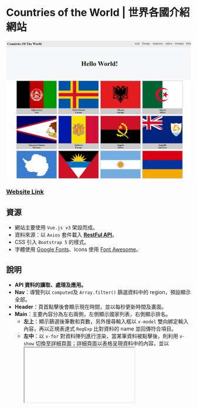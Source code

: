# Countries of the World | 世界各國介紹網站

![website screenshot](https://github.com/chengyuu/chengyuu.github.io/blob/master/img/countries%20website.png)

### **[Website Link](https://chengyuu.github.io/Countries-Of-The-World/)**

## 資源
* 網站主要使用 `Vue.js v3` 架設而成。
* 資料來源：以 `Axios` 套件載入 **[RestFul API](https://restcountries.eu/rest/v2/all)**。
* CSS 引入 `Bootstrap 5` 的樣式。
* 字體使用 [Google Fonts](https://fonts.google.com/)、Icons 使用 [Font Awesome](https://fontawesome.com/)。
## 說明
* **API 資料的讀取、處理及應用。**
* **Nav**：導覽列以 `computed`及 `Array.filter()` 篩選資料中的 region，預設顯示全部。
* **Header**：頁首點擊後會顯示現在時間，並以每秒更新時間及畫面。
* **Main**：主要內容分為左右兩側，左側顯示國家列表，右側顯示排名。
  * **左上**：顯示篩選後筆數和頁數，另外搜尋輸入框以 `v-model` 雙向綁定輸入內容，再以正規表達式 `RegExp` 比對資料的 name 並回傳符合項目。
  * **左中**：以 `v-for` 對資料陣列進行渲染，當某筆資料被點擊後，則利用 `v-show` 切換至詳細頁面；詳細頁面以表格呈現資料中的內容，並以 <iframe> 標籤嵌入 Google Map 該國家的所在位置。
  * **左下**：因每頁顯示上限 20 筆的資料，分頁按鈕會先判斷目前所在的頁數，再切換顯示資料的索引。
  * **右側**：前兩項排名為最多人口數和土地面積最大的國家，是以 `Array.sort()` 排序資料中的 population 和 area；後兩項排名為最多國家使用的語言和貨幣，則是先以 `Array.reduce()` 統計資料中不同 languages 和 currencies 出現的次數後再進行排序。
